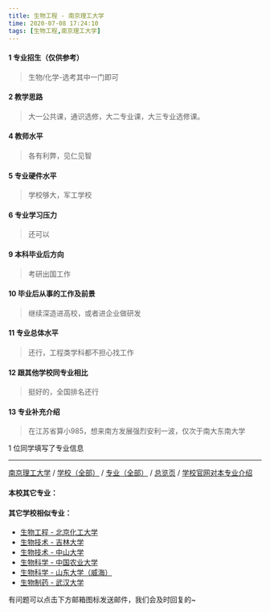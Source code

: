 ```yaml
---
title: 生物工程 - 南京理工大学
time: 2020-07-08 17:24:10
tags: [生物工程,南京理工大学]
---
```

#### 1 专业招生（仅供参考）  
> 生物/化学-选考其中一门即可

#### 2 教学思路
> 大一公共课，通识选修，大二专业课，大三专业选修课。


#### 4 教师水平
> 各有利弊，见仁见智


#### 5 专业硬件水平
> 学校够大，军工学校


#### 6 专业学习压力
> 还可以


#### 9 本科毕业后方向
> 考研出国工作


#### 10 毕业后从事的工作及前景
> 继续深造进高校，或者进企业做研发


#### 11 专业总体水平
> 还行，工程类学科都不担心找工作


#### 12 跟其他学校同专业相比
> 挺好的，全国排名还行


#### 13 专业补充介绍
> 在江苏省算小985，想来南方发展强烈安利一波，仅次于南大东南大学

1 位同学填写了专业信息
***
[南京理工大学](https://univgo.github.io/2020/07/08/南京理工大学) / [学校（全部）](https://univgo.github.io/2020/07/09/学校汇总页) / [专业（全部）](https://univgo.github.io/2020/07/09/专业汇总页) / [总览页](https://univgo.github.io/2020/07/09/总览) / [学校官网对本专业介绍]()
#### 本校其它专业：
 
#### 其它学校相似专业：
- [生物工程 - 北京化工大学](https://univgo.github.io/2020/07/08/生物工程%20-%20北京化工大学)
- [生物技术 - 吉林大学](https://univgo.github.io/2020/07/08/生物技术%20-%20吉林大学)
- [生物技术 - 中山大学](https://univgo.github.io/2020/07/08/生物技术%20-%20中山大学)
- [生物科学 - 中国农业大学](https://univgo.github.io/2020/07/08/生物科学%20-%20中国农业大学)
- [生物科学 - 山东大学（威海）](https://univgo.github.io/2020/07/08/生物科学%20-%20山东大学（威海）)
- [生物制药 - 武汉大学](https://univgo.github.io/2020/07/08/生物制药%20-%20武汉大学)


有问题可以点击下方邮箱图标发送邮件，我们会及时回复的~
